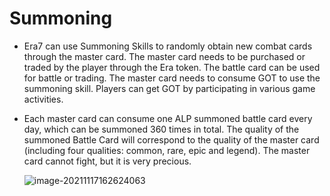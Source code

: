 # Summoning

- Era7 can use Summoning Skills to randomly obtain new combat cards through the master card. The master card needs to be purchased or traded by the player through the Era token. The battle card can be used for battle or trading. The master card needs to consume GOT to use the summoning skill. Players can get GOT by participating in various game activities.

- Each master card can consume one ALP summoned battle card every day, which can be summoned 360 times in total. The quality of the summoned Battle Card will correspond to the quality of the master card (including four qualities: common, rare, epic and legend). The master card cannot fight, but it is very precious.

  ![image-20211117162624063](C:\Users\Administrator\AppData\Roaming\Typora\typora-user-images\image-20211117162624063.png)
